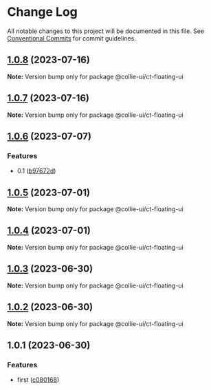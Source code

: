 # Change Log

All notable changes to this project will be documented in this file. See [Conventional Commits](https://conventionalcommits.org) for commit guidelines.

## [1.0.8](https://github.com/border-collie-js/border-collie-ui/compare/@collie-ui/ct-floating-ui@1.0.7...@collie-ui/ct-floating-ui@1.0.8) (2023-07-16)

**Note:** Version bump only for package @collie-ui/ct-floating-ui

## [1.0.7](https://github.com/border-collie-js/border-collie-ui/compare/@collie-ui/ct-floating-ui@1.0.6...@collie-ui/ct-floating-ui@1.0.7) (2023-07-16)

**Note:** Version bump only for package @collie-ui/ct-floating-ui

## [1.0.6](https://github.com/border-collie-js/border-collie-ui/compare/@collie-ui/ct-floating-ui@1.0.5...@collie-ui/ct-floating-ui@1.0.6) (2023-07-07)

### Features

- 0.1 ([b97672d](https://github.com/border-collie-js/border-collie-ui/commit/b97672d7355db24fc8564651cbabeaa4114f3f04))

## [1.0.5](https://github.com/border-collie-js/border-collie-ui/compare/@collie-ui/ct-floating-ui@1.0.4...@collie-ui/ct-floating-ui@1.0.5) (2023-07-01)

**Note:** Version bump only for package @collie-ui/ct-floating-ui

## [1.0.4](https://github.com/border-collie-js/border-collie-ui/compare/@collie-ui/ct-floating-ui@1.0.3...@collie-ui/ct-floating-ui@1.0.4) (2023-07-01)

**Note:** Version bump only for package @collie-ui/ct-floating-ui

## [1.0.3](https://github.com/border-collie-js/border-collie-ui/compare/@collie-ui/ct-floating-ui@1.0.1...@collie-ui/ct-floating-ui@1.0.3) (2023-06-30)

**Note:** Version bump only for package @collie-ui/ct-floating-ui

## [1.0.2](https://github.com/border-collie-js/border-collie-ui/compare/@collie-ui/ct-floating-ui@1.0.1...@collie-ui/ct-floating-ui@1.0.2) (2023-06-30)

**Note:** Version bump only for package @collie-ui/ct-floating-ui

## 1.0.1 (2023-06-30)

### Features

- first ([c080168](https://github.com/border-collie-js/border-collie-ui/commit/c08016812d92193e95c9600e6121a9e57c6a9165))
